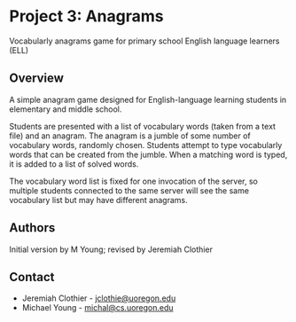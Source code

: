 # Project 3: Anagrams
Vocabularly anagrams game for primary school English language learners (ELL)


## Overview

A simple anagram game designed for English-language learning students in 
elementary and middle school.  

Students are presented with a list of vocabulary words (taken from a text file) 
and an anagram.  The anagram is a jumble of some number of vocabulary words, randomly chosen.  Students attempt to type vocabularly words that can be created from the jumble. When a matching word is typed, it is added to a list of solved words. 

The vocabulary word list is fixed for one invocation of the server, so multiple
students connected to the same server will see the same vocabulary list but may 
have different anagrams.

## Authors 

Initial version by M Young; revised by Jeremiah Clothier

## Contact
- Jeremiah Clothier - jclothie@uoregon.edu
- Michael Young - michal@cs.uoregon.edu
